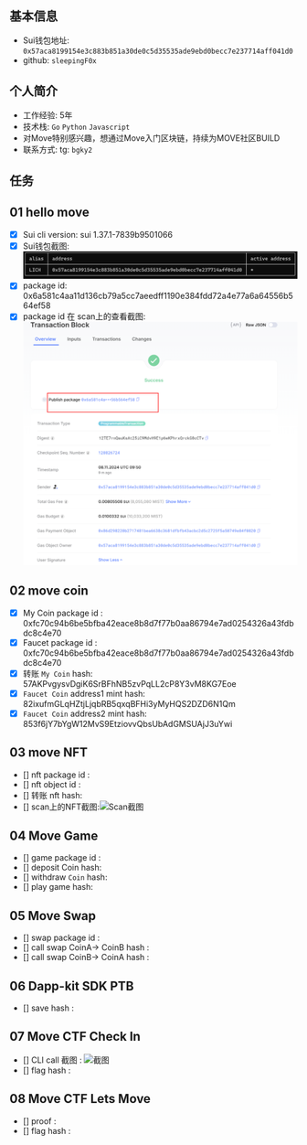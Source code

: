 ## 基本信息
- Sui钱包地址: `0x57aca8199154e3c883b851a30de0c5d35535ade9ebd0becc7e237714aff041d0`
- github: `sleepingF0x`

## 个人简介
- 工作经验: 5年
- 技术栈: `Go` `Python` `Javascript`
- 对Move特别感兴趣，想通过Move入门区块链，持续为MOVE社区BUILD
- 联系方式: tg: `bgky2` 

## 任务

##   01 hello move  
- [x] Sui cli version: sui 1.37.1-7839b9501066
- [x] Sui钱包截图: ![Sui钱包截图](./images/wallet-address.png)
- [x] package id: 0x6a581c4aa11d136cb79a5cc7aeedff1190e384fdd72a4e77a6a64556b564ef58
- [x] package id 在 scan上的查看截图:![Scan截图](./images/package-id.png)

##   02 move coin
- [x] My Coin package id : 0xfc70c94b6be5bfba42eace8b8d7f77b0aa86794e7ad0254326a43fdbdc8c4e70
- [x] Faucet package id : 0xfc70c94b6be5bfba42eace8b8d7f77b0aa86794e7ad0254326a43fdbdc8c4e70
- [x] 转账 `My Coin` hash: 57AKPvgysvDgiK6SrBFhNB5zvPqLL2cP8Y3vM8KG7Eoe
- [x] `Faucet Coin` address1 mint hash: 82ixufmGLqHZtjLjqbRB5qxqBFHi3yMyHQS2DZD6N1Qm
- [x] `Faucet Coin` address2 mint hash: 853f6jY7bYgW12MvS9EtziovvQbsUbAdGMSUAjJ3uYwi

##   03 move NFT
- [] nft package id :
- [] nft object id : 
- [] 转账 nft  hash:
- [] scan上的NFT截图:![Scan截图](./images/你的图片地址)

##   04 Move Game
- [] game package id :
- [] deposit Coin hash:
- [] withdraw `Coin` hash:
- [] play game hash:

##   05 Move Swap
- [] swap package id :
- [] call swap CoinA-> CoinB  hash :
- [] call swap CoinB-> CoinA  hash :

##   06 Dapp-kit SDK PTB
- [] save hash :

##   07 Move CTF Check In
- [] CLI call 截图 : ![截图](./images/你的图片地址)
- [] flag hash :

##   08 Move CTF Lets Move
- [] proof : 
- [] flag hash :
